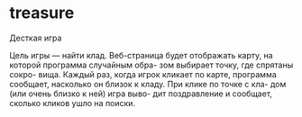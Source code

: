 # treasure
Десткая игра

Цель игры — найти
клад. Веб-страница будет отображать карту,
на которой программа случайным обра-
зом выбирает точку, где спрятаны сокро-
вища. Каждый раз, когда игрок кликает
по карте, программа сообщает, насколько
он близок к кладу. При клике по точке с кла-
дом (или очень близко к ней) игра выво-
дит поздравление и сообщает, сколько
кликов ушло на поиски.
